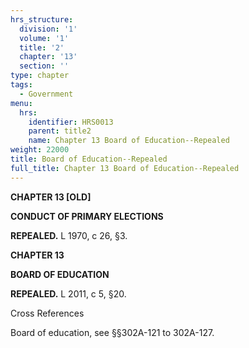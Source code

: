 ```yaml
---
hrs_structure:
  division: '1'
  volume: '1'
  title: '2'
  chapter: '13'
  section: ''
type: chapter
tags:
  - Government
menu:
  hrs:
    identifier: HRS0013
    parent: title2
    name: Chapter 13 Board of Education--Repealed
weight: 22000
title: Board of Education--Repealed
full_title: Chapter 13 Board of Education--Repealed
---
```

**CHAPTER 13 [OLD]**

**CONDUCT OF PRIMARY ELECTIONS**

**REPEALED.** L 1970, c 26, §3.

**CHAPTER 13**

**BOARD OF EDUCATION**

**REPEALED.** L 2011, c 5, §20.

Cross References

Board of education, see §§302A-121 to 302A-127.